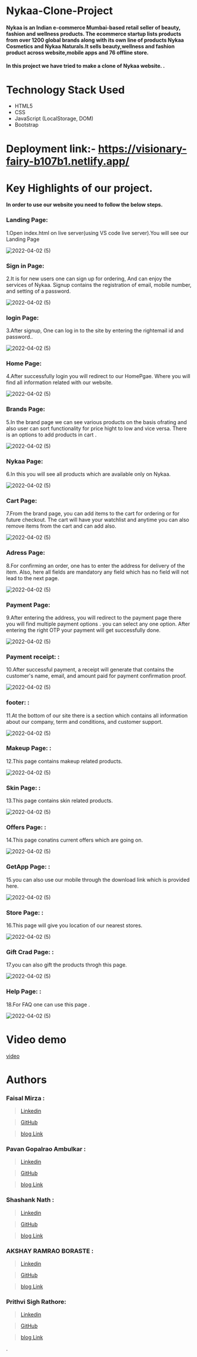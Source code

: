# Nykaa-Clone-Project

#### Nykaa is an Indian e-commerce Mumbai-based retail seller of beauty, fashion and wellness products. The ecommerce startup lists products from over 1200 global brands along with its own line of products Nykaa Cosmetics and Nykaa Naturals.It sells beauty,wellness and fashion product across website,mobile apps and 76 offline store.

#### In this project we have tried to make a clone of Nykaa website. .


# Technology Stack Used 
* HTML5
* CSS
* JavaScript (LocalStorage, DOM)
* Bootstrap

# Deployment link:- https://visionary-fairy-b107b1.netlify.app/

# Key Highlights of our project.
#### In order to use our website you need to follow the below steps.

### Landing Page:

1.Open index.html on live server(using VS code live server).You will see our Landing Page 

![2022-04-02 (5)](https://github.com/faisal1205/Nykaa-Clone-Project/blob/master/landing%20page.png)

### Sign in Page:

2.It is for new users one can sign up for ordering, And can enjoy the services of Nykaa. Signup contains the registration of email, mobile number, and setting of a password.
   
![2022-04-02 (5)](https://github.com/faisal1205/Nykaa-Clone-Project/blob/master/sigin.png)

### login Page:

3.After signup, One can log in to the site by entering the rightemail id and password..

![2022-04-02 (5)](https://github.com/faisal1205/Nykaa-Clone-Project/blob/master/login.png)

### Home Page:

4.After successfully login you will redirect to our HomePgae. Where you will find all information related with our website.

![2022-04-02 (5)](https://github.com/faisal1205/Nykaa-Clone-Project/blob/master/homepage.png)

### Brands Page:

5.In the brand page we can see various products on the basis ofrating and also user can sort functionality for price hight to low and vice versa. There is an options to add products in cart .

![2022-04-02 (5)](https://github.com/faisal1205/Nykaa-Clone-Project/blob/master/brands.png)

### Nykaa Page:

6.In this you will see all products which are available only on Nykaa.

![2022-04-02 (5)](https://github.com/faisal1205/Nykaa-Clone-Project/blob/master/nykaa%20products.png)

### Cart Page:

7.From the brand page, you can add items to the cart for ordering or for future checkout. The cart will have your watchlist and anytime you can also remove items from the cart and can add also.

![2022-04-02 (5)](https://github.com/faisal1205/Nykaa-Clone-Project/blob/master/cart.png)

### Adress Page:

8.For confirming an order, one has to enter the address for delivery of the item. Also, here all fields are mandatory any field which has no field will not lead to the next page.

![2022-04-02 (5)](https://github.com/faisal1205/Nykaa-Clone-Project/blob/master/adress.png)


### Payment Page:

9.After entering the address, you will redirect to the payment page there you will find multiple payment options . you can select any one option. After entering the right OTP your payment will get successfully done.

![2022-04-02 (5)](https://github.com/faisal1205/Nykaa-Clone-Project/blob/master/Payment%20Page.png)

### Payment receipt: :

10.After successful payment, a receipt will generate that contains the customer's name, email, and amount paid for payment confirmation proof.

![2022-04-02 (5)](https://github.com/faisal1205/Nykaa-Clone-Project/blob/master/Payment%20Receipt.png)


### footer: :

11.At the bottom of our site there is a section which contains all information about our company, term and conditions, and customer support.

![2022-04-02 (5)](https://github.com/faisal1205/Nykaa-Clone-Project/blob/master/footer%20(2).png)


### Makeup Page: :

12.This page contains makeup related products.

![2022-04-02 (5)](https://github.com/faisal1205/Nykaa-Clone-Project/blob/master/makeup.png)

### Skin Page: :

13.This page contains skin related products.

![2022-04-02 (5)](https://github.com/faisal1205/Nykaa-Clone-Project/blob/master/skin%20(3).png)


### Offers Page: :

14.This page conatins current offers which are going on.

![2022-04-02 (5)](https://github.com/faisal1205/Nykaa-Clone-Project/blob/master/offers.png)


### GetApp Page: :

15.you can also use our mobile through the download link which is provided here.

![2022-04-02 (5)](https://github.com/faisal1205/Nykaa-Clone-Project/blob/master/get%20app.png)


### Store Page: :

16.This page will give you location of our nearest stores.

![2022-04-02 (5)](https://github.com/faisal1205/Nykaa-Clone-Project/blob/master/store.png)


### Gift Crad Page: :

17.you can also gift the products throgh this page.

![2022-04-02 (5)](https://github.com/faisal1205/Nykaa-Clone-Project/blob/master/gift%20card.png)


### Help Page: :

18.For FAQ one can use this page .

![2022-04-02 (5)](https://github.com/faisal1205/Nykaa-Clone-Project/blob/master/help.png)




# Video demo
[video](https://youtu.be/_P6wfJMxXvk
)


# Authors

### Faisal Mirza :
>  [Linkedin](https://www.linkedin.com/in/faisal-baig-mirza-6a48a1155/)

>  [GitHub](https://github.com/faisal1205)

>  [blog Link](https://medium.com/@mirzafaisal030/collaborative-project-at-masai-school-nykaa-clone-e6aae178053e)

### Pavan Gopalrao Ambulkar :
> [Linkedin](https://www.linkedin.com/in/pavanambulkar/)

> [GitHub](https://github.com/ambulkarpavan)

>  [blog Link](https://medium.com/@pavanambulkar2/nykaa-clone-collaborative-project-at-masai-school-a5c82995fb5d)

### Shashank Nath :
> [Linkedin](https://www.linkedin.com/in/shashank-nath-9b8970147/)

> [GitHub](https://github.com/shashankfeb16)

>  [blog Link](https://medium.com/@shashankfeb16/project-nykka-clone-218245d81def)

### AKSHAY RAMRAO BORASTE :
> [Linkedin]()

> [GitHub](https://github.com/akbora1994)

>  [blog Link](https://medium.com/@akshayboraste778/nykaa-clone-ee7337e6a7c)

### Prithvi Sigh Rathore:
> [Linkedin](https://www.linkedin.com/in/prithvi-singh-rathore-6075a0163/)

> [GitHub](https://github.com/Prithvi2109)

>  [blog Link](https://medium.com/@rathoreprithvisingh/nykaa-clone-a-collaborative-project-at-masai-learning-school-51d6c2fab2eb)





. 
